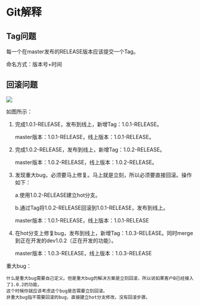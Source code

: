 # Git解释

## Tag问题

每一个在master发布的RELEASE版本应该提交一个Tag。

命名方式：版本号+时间

## 回滚问题

![](http://of0qa2hzs.bkt.clouddn.com/git2.png)

如图所示：

1. 完成1.0.1-RELEASE，发布到线上，新增Tag：1.0.1-RELEASE。

    master版本：1.0.1-RELEASE，线上版本：1.0.1-RELEASE。

2. 完成1.0.2-RELEASE，发布到线上，新增Tag：1.0.2-RELEASE。

    master版本：1.0.2-RELEASE，线上版本：1.0.2-RELEASE。

3. 发现重大bug，必须要马上修复。马上就是立刻，所以必须要直接回滚。操作如下：

    a.使用1.0.2-RELEASE建立hot分支。

    b.通过Tag将1.0.2-RELEASE回滚到1.0.1-RELEASE，发布到线上。

   master版本：1.0.1-RELEASE，线上版本：1.0.1-RELEASE

4. 在hot分支上修复bug，发布到线上，新增Tag：1.0.3-RELEASE。同时merge到正在开发的dev1.0.2（正在开发的功能）。

   master版本：1.0.3-RELEASE，线上版本：1.0.3-RELEASE

重大bug：

    什么是重大bug需要自己定义。但是重大bug的解决方案是立刻回滚，所以说如果客户B已经接入了1.0.2的功能，
    这个时候你就应该考虑这个bug是否需要立刻回滚。
    非重大bug指不需要回滚的bug，直接建立hot分支修改，没有回滚步骤。
